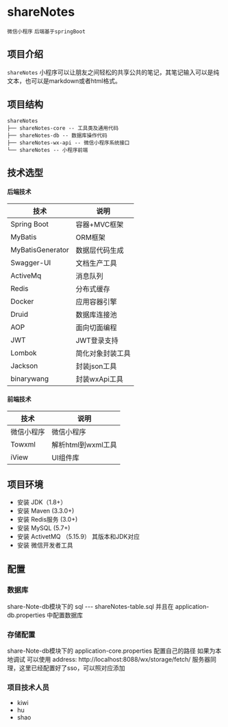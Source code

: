# shareNotes

` 微信小程序 ` `后端基于springBoot`

## 项目介绍

`shareNotes` 小程序可以让朋友之间轻松的共享公共的笔记，其笔记输入可以是纯文本，也可以是markdown或者html格式。
## 项目结构
``` 
shareNotes
├── shareNotes-core -- 工具类及通用代码
├── shareNotes-db -- 数据库操作代码
├── shareNotes-wx-api -- 微信小程序系统接口
└── shareNotes -- 小程序前端
```


## 技术选型

#### 后端技术

技术 | 说明 | 
----|----|
Spring Boot | 容器+MVC框架 |
MyBatis | ORM框架  | 
MyBatisGenerator | 数据层代码生成 | 
Swagger-UI | 文档生产工具 | 
ActiveMq | 消息队列 | 
Redis | 分布式缓存 | 
Docker | 应用容器引擎 | 
Druid | 数据库连接池 | 
AOP | 面向切面编程 |
JWT | JWT登录支持 | 
Lombok | 简化对象封装工具 | 
Jackson | 封装json工具 | 
binarywang | 封装wxApi工具 | 


#### 前端技术

技术 | 说明 | 
----|----|
微信小程序 | 微信小程序 |
Towxml | 解析html到wxml工具 | 
iView | UI组件库 | 

## 项目环境
- 安装 JDK（1.8+）
- 安装 Maven (3.3.0+)
- 安装 Redis服务 (3.0+)
- 安装 MySQL (5.7+)
- 安装 ActivetMQ （5.15.9） 其版本和JDK对应
- 安装 微信开发者工具

## 配置
### 数据库
share-Note-db模块下的 sql --- shareNotes-table.sql
并且在 application-db.properties 中配置数据库 
### 存储配置
share-Note-db模块下的 application-core.properties 配置自己的路径 如果为本地调试 可以使用
address: http://localhost:8088/wx/storage/fetch/ 
服务器同理，这里已经配置好了sso，可以照对应添加

### 项目技术人员
- kiwi
- hu
- shao